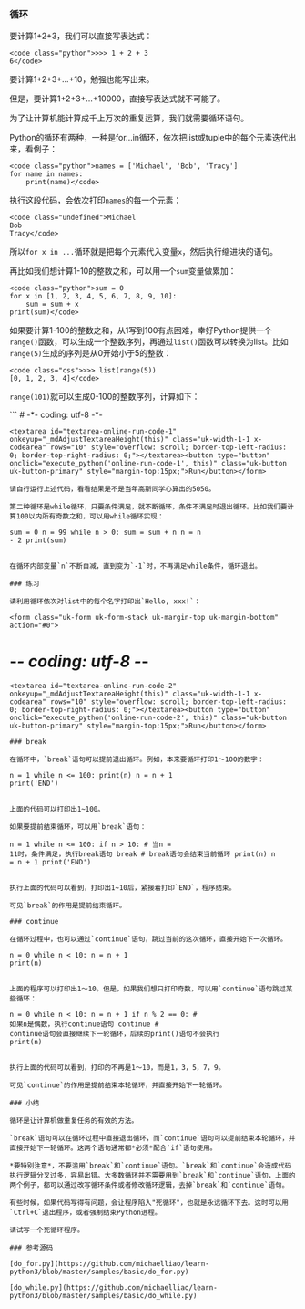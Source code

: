 ### 循环

要计算1+2+3，我们可以直接写表达式：

```
<code class="python">>>> 1 + 2 + 3
6</code>
```

要计算1+2+3+...+10，勉强也能写出来。

但是，要计算1+2+3+...+10000，直接写表达式就不可能了。

为了让计算机能计算成千上万次的重复运算，我们就需要循环语句。

Python的循环有两种，一种是for...in循环，依次把list或tuple中的每个元素迭代出来，看例子：

```
<code class="python">names = ['Michael', 'Bob', 'Tracy']
for name in names:
    print(name)</code>
```

执行这段代码，会依次打印`names`的每一个元素：

```
<code class="undefined">Michael
Bob
Tracy</code>
```

所以`for x in ...`循环就是把每个元素代入变量`x`，然后执行缩进块的语句。

再比如我们想计算1-10的整数之和，可以用一个`sum`变量做累加：

```
<code class="python">sum = 0
for x in [1, 2, 3, 4, 5, 6, 7, 8, 9, 10]:
    sum = sum + x
print(sum)</code>
```

如果要计算1-100的整数之和，从1写到100有点困难，幸好Python提供一个`range()`函数，可以生成一个整数序列，再通过`list()`函数可以转换为list。比如`range(5)`生成的序列是从0开始小于5的整数：

```
<code class="css">>>> list(range(5))
[0, 1, 2, 3, 4]</code>
```

`range(101)`就可以生成0-100的整数序列，计算如下：

<form class="uk-form uk-form-stack uk-margin-top uk-margin-bottom" action="#0">
```
# -*- coding: utf-8 -*-

```
<textarea id="textarea-online-run-code-1" onkeyup="_mdAdjustTextareaHeight(this)" class="uk-width-1-1 x-codearea" rows="10" style="overflow: scroll; border-top-left-radius: 0; border-top-right-radius: 0;"></textarea><button type="button" onclick="execute_python('online-run-code-1', this)" class="uk-button uk-button-primary" style="margin-top:15px;">Run</button></form>

请自行运行上述代码，看看结果是不是当年高斯同学心算出的5050。

第二种循环是while循环，只要条件满足，就不断循环，条件不满足时退出循环。比如我们要计算100以内所有奇数之和，可以用while循环实现：

```
<code class="php">sum = 0
n = 99
while n > 0:
    sum = sum + n
    n = n - 2
print(sum)</code>
```

在循环内部变量`n`不断自减，直到变为`-1`时，不再满足while条件，循环退出。

### 练习

请利用循环依次对list中的每个名字打印出`Hello, xxx!`：

<form class="uk-form uk-form-stack uk-margin-top uk-margin-bottom" action="#0">
```
# -*- coding: utf-8 -*-

```
<textarea id="textarea-online-run-code-2" onkeyup="_mdAdjustTextareaHeight(this)" class="uk-width-1-1 x-codearea" rows="10" style="overflow: scroll; border-top-left-radius: 0; border-top-right-radius: 0;"></textarea><button type="button" onclick="execute_python('online-run-code-2', this)" class="uk-button uk-button-primary" style="margin-top:15px;">Run</button></form>

### break

在循环中，`break`语句可以提前退出循环。例如，本来要循环打印1～100的数字：

```
<code class="xml">n = 1
while n <= 100:
    print(n)
    n = n + 1
print('END')</code>
```

上面的代码可以打印出1~100。

如果要提前结束循环，可以用`break`语句：

```
<code class="php">n = 1
while n <= 100:
    if n > 10: # 当n = 11时，条件满足，执行break语句
        break # break语句会结束当前循环
    print(n)
    n = n + 1
print('END')</code>
```

执行上面的代码可以看到，打印出1~10后，紧接着打印`END`，程序结束。

可见`break`的作用是提前结束循环。

### continue

在循环过程中，也可以通过`continue`语句，跳过当前的这次循环，直接开始下一次循环。

```
<code class="xml">n = 0
while n < 10:
    n = n + 1
    print(n)</code>
```

上面的程序可以打印出1～10。但是，如果我们想只打印奇数，可以用`continue`语句跳过某些循环：

```
<code class="php">n = 0
while n < 10:
    n = n + 1
    if n % 2 == 0: # 如果n是偶数，执行continue语句
        continue # continue语句会直接继续下一轮循环，后续的print()语句不会执行
    print(n)</code>
```

执行上面的代码可以看到，打印的不再是1～10，而是1，3，5，7，9。

可见`continue`的作用是提前结束本轮循环，并直接开始下一轮循环。

### 小结

循环是让计算机做重复任务的有效的方法。

`break`语句可以在循环过程中直接退出循环，而`continue`语句可以提前结束本轮循环，并直接开始下一轮循环。这两个语句通常都*必须*配合`if`语句使用。

*要特别注意*，不要滥用`break`和`continue`语句。`break`和`continue`会造成代码执行逻辑分叉过多，容易出错。大多数循环并不需要用到`break`和`continue`语句，上面的两个例子，都可以通过改写循环条件或者修改循环逻辑，去掉`break`和`continue`语句。

有些时候，如果代码写得有问题，会让程序陷入"死循环"，也就是永远循环下去。这时可以用`Ctrl+C`退出程序，或者强制结束Python进程。

请试写一个死循环程序。

### 参考源码

[do_for.py](https://github.com/michaelliao/learn-python3/blob/master/samples/basic/do_for.py)

[do_while.py](https://github.com/michaelliao/learn-python3/blob/master/samples/basic/do_while.py)